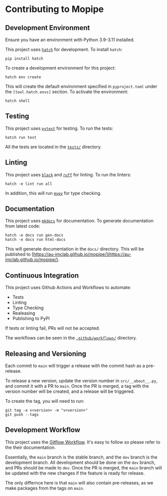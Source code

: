 # Contributing to Mopipe

## Development Environment

Ensure you have an environment with Python 3.9-3.11 installed.

This project uses [`hatch`](https://hatch.pypa.io/latest/) for development. To install `hatch`:

```console
pip install hatch
```

To create a development environment for this project:

```console
hatch env create
```

This will create the default environment specified in `pyproject.toml` under the `[tool.hatch.envs]` section. To activate the environment:

```console
hatch shell
```

## Testing

This project uses [`pytest`](https://docs.pytest.org/en/stable/) for testing. To run the tests:

```console
hatch run test
```

All the tests are located in the [`tests/`](https://github.com/au-imclab/mopipe/tree/dev/tests) directory.

## Linting

This project uses [`black`](https://black.readthedocs.io/en/stable/index.html) and [`ruff`](https://docs.astral.sh/ruff/) for linting. To run the linters:

```console
hatch -e lint run all
```

In addition, this will run [`mypy`](https://mypy.readthedocs.io/en/stable/) for type checking.

## Documentation

This project uses [`mkdocs`](https://www.mkdocs.org/) for documentation. To generate documentation from latest code:

```console
hatch -e docs run gen-docs
hatch -e docs run html-docs
```

This will generate documentation in the `docs/` directory. This will be published to [https://au-imclab.github.io/mopipe/](https://au-imclab.github.io/mopipe/).

## Continuous Integration

This project uses Github Actions and Workflows to automate:

- Tests
- Linting
- Type Checking
- Realeasing
- Publishing to PyPI

If tests or linting fail, PRs will not be accepted.

The workflows can be seen in the [`.github/workflows/`](https://github.com/au-imclab/mopipe/tree/dev/.github/workflows) directory.

## Releasing and Versioning

Each commit to `main` will trigger a release with the commit hash as a pre-release.

To release a new version, update the version number in `src/__about__.py`, and commit it with a PR to `main`. Once the PR is merged, a tag with the version number will be created, and a release will be triggered.

To create the tag, you will need to run:

```console
git tag -a v<version> -m "v<version>"
git push --tags
```

## Development Workflow

This project uses the [Gitflow Workflow](https://www.atlassian.com/git/tutorials/comparing-workflows/gitflow-workflow). It's easy to follow so please refer to the their documentation.

Essentially, the `main` branch is the stable branch, and the `dev` branch is the development branch. All development should be done on the `dev` branch, and PRs should be made to `dev`. Once the PR is merged, the `main` branch will be updated with the new changes if the feature is ready for release.

The only differnce here is that `main` will also contain pre-releases, as we make packages from the tags on `main`.
